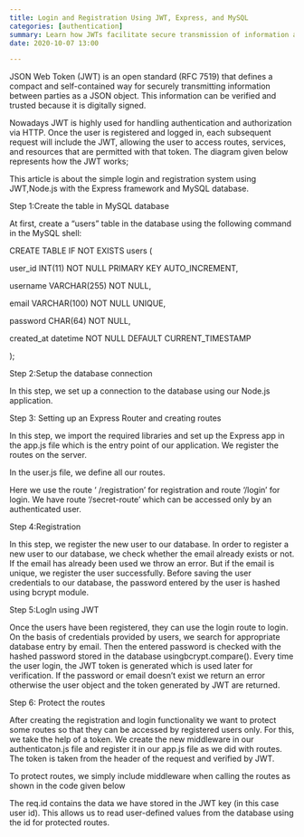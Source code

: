 ```yaml
---
title: Login and Registration Using JWT, Express, and MySQL
categories: [authentication]
summary: Learn how JWTs facilitate secure transmission of information and help manage authentication and authorization in web applications.
date: 2020-10-07 13:00

---
```



JSON Web Token (JWT) is an open standard (RFC 7519) that defines a compact and self-contained way for securely transmitting information between parties as a JSON object. This information can be verified and trusted because it is digitally signed.

Nowadays JWT is highly used for handling authentication and authorization via HTTP. Once the user is registered and logged in, each subsequent request will include the JWT, allowing the user to access routes, services, and resources that are permitted with that token. The diagram given below represents how the JWT works;


This article is about the simple login and registration system using JWT,Node.js with the Express framework and MySQL database.

Step 1:Create the table in MySQL database

At first, create a “users” table in the database using the following command in the MySQL shell:

CREATE TABLE IF NOT EXISTS users (

user_id INT(11) NOT NULL PRIMARY KEY AUTO_INCREMENT,

username VARCHAR(255) NOT NULL,

email VARCHAR(100) NOT NULL UNIQUE,

password CHAR(64) NOT NULL,

created_at datetime NOT NULL DEFAULT CURRENT_TIMESTAMP

);

Step 2:Setup the database connection

In this step, we set up a connection to the database using our Node.js application.


Step 3: Setting up an Express Router and creating routes

In this step, we import the required libraries and set up the Express app in the app.js file which is the entry point of our application. We register the routes on the server.


In the user.js file, we define all our routes.


Here we use the route ‘ /registration’ for registration and route ‘/login’ for login. We have route ‘/secret-route’ which can be accessed only by an authenticated user.

Step 4:Registration

In this step, we register the new user to our database. In order to register a new user to our database, we check whether the email already exists or not. If the email has already been used we throw an error. But if the email is unique, we register the user successfully. Before saving the user credentials to our database, the password entered by the user is hashed using bcrypt module.


Step 5:LogIn using JWT

Once the users have been registered, they can use the login route to login. On the basis of credentials provided by users, we search for appropriate database entry by email. Then the entered password is checked with the hashed password stored in the database usingbcrypt.compare(). Every time the user login, the JWT token is generated which is used later for verification. If the password or email doesn’t exist we return an error otherwise the user object and the token generated by JWT are returned.


Step 6: Protect the routes

After creating the registration and login functionality we want to protect some routes so that they can be accessed by registered users only. For this, we take the help of a token. We create the new middleware in our authenticaton.js file and register it in our app.js file as we did with routes. The token is taken from the header of the request and verified by JWT.


To protect routes, we simply include middleware when calling the routes as shown in the code given below


The req.id contains the data we have stored in the JWT key (in this case user id). This allows us to read user-defined values from the database using the id for protected routes.